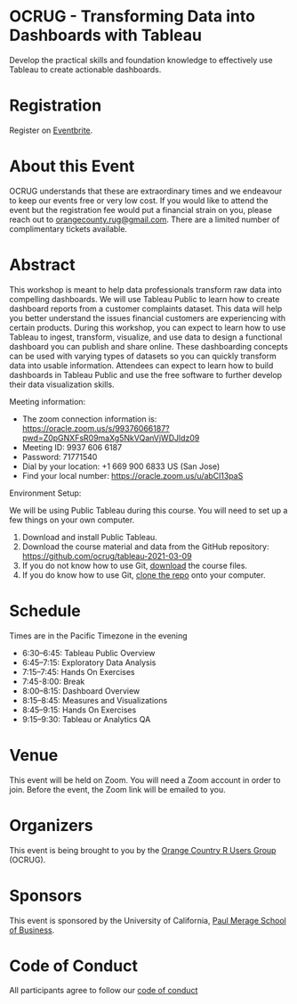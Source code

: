 # OCRUG - Transforming Data into Dashboards with Tableau

Develop the practical skills and foundation knowledge to effectively use Tableau to create actionable dashboards.

# Registration

Register on [Eventbrite](https://www.eventbrite.com/e/ocrug-transforming-data-into-dashboards-with-tableau-tickets-141768267705).

# About this Event

OCRUG understands that these are extraordinary times and we endeavour to keep our events free or very low cost. If you would like to attend the event but the registration fee would put a financial strain on you, please reach out to orangecounty.rug@gmail.com. There are a limited number of complimentary tickets available.

# Abstract

This workshop is meant to help data professionals transform raw data into compelling dashboards. We will use Tableau Public to learn how to create dashboard reports from a customer complaints dataset. This data will help you better understand the issues financial customers are experiencing with certain products. During this workshop, you can expect to learn how to use Tableau to ingest, transform, visualize, and use data to design a functional dashboard you can publish and share online. These dashboarding concepts can be used with varying types of datasets so you can quickly transform data into usable information. Attendees can expect to learn how to build dashboards in Tableau Public and use the free software to further develop their data visualization skills.

Meeting information:
* The zoom connection information is: https://oracle.zoom.us/s/99376066187?pwd=Z0pGNXFsR09maXg5NkVQanVjWDJldz09
* Meeting ID: 9937 606 6187
* Password: 71771540
* Dial by your location: +1 669 900 6833 US (San Jose)
* Find your local number: https://oracle.zoom.us/u/abCl13paS

Environment Setup:

We will be using Public Tableau during this course. You will need to set up a few things on your own computer.

1. Download and install Public Tableau.
1. Download the course material and data from the GitHub repository: https://github.com/ocrug/tableau-2021-03-09
1. If you do not know how to use Git, [download](https://github.com/ocrug/tableau-2021-03-09/archive/master.zip) the course files.
1. If you do know how to use Git, [clone the repo](https://github.com/ocrug/tableau-2021-03-09/archive/master.zip) onto your computer.

# Schedule

Times are in the Pacific Timezone in the evening

* 6:30–6:45: Tableau Public Overview
* 6:45–7:15: Exploratory Data Analysis
* 7:15–7:45: Hands On Exercises
* 7:45-8:00: Break
* 8:00–8:15: Dashboard Overview
* 8:15–8:45: Measures and Visualizations
* 8:45–9:15: Hands On Exercises
* 9:15–9:30: Tableau or Analytics QA

# Venue

This event will be held on Zoom. You will need a Zoom account in order to join. Before the event, the Zoom link will be emailed to you.

# Organizers

This event is being brought to you by the [Orange Country R Users Group](https://www.meetup.com/OC-RUG/) (OCRUG).

# Sponsors

This event is sponsored by the University of California, [Paul Merage School of Business](https://merage.uci.edu/).

# Code of Conduct

All participants agree to follow our [code of conduct](https://github.com/ocrug/hackathon-2019-05/blob/master/code-of-conduct.md)
